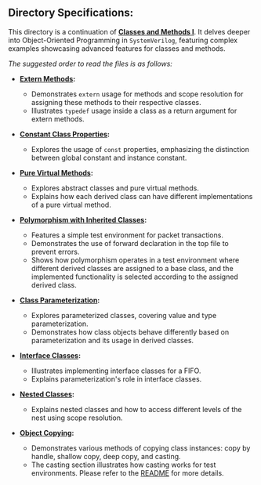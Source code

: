 ## Directory Specifications:

This directory is a continuation of **[Classes and Methods I](../Classes%20and%20Methods%20I)**. It delves deeper into Object-Oriented Programming in `SystemVerilog`, featuring complex examples showcasing advanced features for classes and methods.

*The suggested order to read the files is as follows:*

- **[Extern Methods](extern_usage.sv):**
  - Demonstrates `extern` usage for methods and scope resolution for assigning these methods to their respective classes.
  - Illustrates `typedef` usage inside a class as a return argument for extern methods.

- **[Constant Class Properties](const_class_property.sv):**
  - Explores the usage of `const` properties, emphasizing the distinction between global constant and instance constant.

- **[Pure Virtual Methods](pure_virtual.sv):**
  - Explores abstract classes and pure virtual methods.
  - Explains how each derived class can have different implementations of a pure virtual method.

- **[Polymorphism with Inherited Classes](inheritance_and_polymorphism):**
  - Features a simple test environment for packet transactions.
  - Demonstrates the use of forward declaration in the top file to prevent errors.
  - Shows how polymorphism operates in a test environment where different derived classes are assigned to a base class, and the implemented functionality is selected according to the assigned derived class.

- **[Class Parameterization](class_parameterization):**
  - Explores parameterized classes, covering value and type parameterization.
  - Demonstrates how class objects behave differently based on parameterization and its usage in derived classes.

- **[Interface Classes](interface_class.sv):**
  - Illustrates implementing interface classes for a FIFO.
  - Explains parameterization's role in interface classes.

- **[Nested Classes](nested_scope.sv):**
  - Explains nested classes and how to access different levels of the nest using scope resolution.

- **[Object Copying](object_copying):**
  - Demonstrates various methods of copying class instances: copy by handle, shallow copy, deep copy, and casting.
  - The casting section illustrates how casting works for test environments. Please refer to the [README](object_copying/cast//README.md) for more details. 
